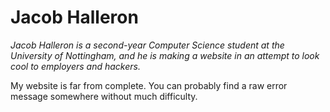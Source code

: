 # Jacob Halleron

*Jacob Halleron is a second-year Computer Science student at the University of Nottingham, and he is making a website in an attempt to look cool to employers and hackers.*

My website is far from complete. You can probably find a raw error message somewhere without much difficulty.

